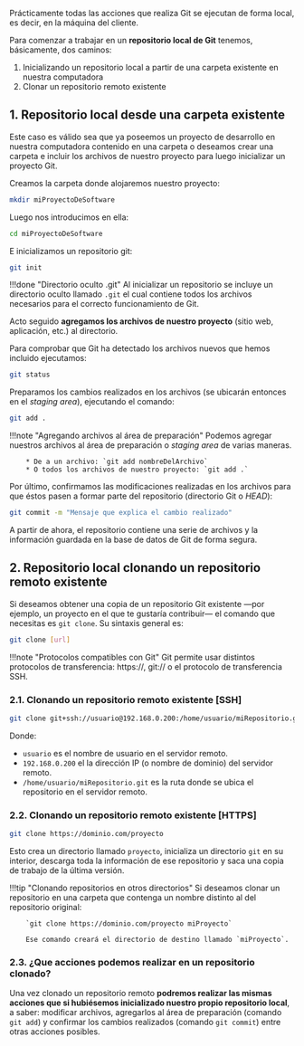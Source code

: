 Prácticamente todas las acciones que realiza Git se ejecutan de forma local, es decir, en la máquina del cliente. 

Para comenzar a trabajar en un **repositorio local de Git** tenemos, básicamente, dos caminos: 

1. Inicializando un repositorio local a partir de una carpeta existente en nuestra computadora
2. Clonar un repositorio remoto existente 


## 1. Repositorio local desde una carpeta existente
Este caso es válido sea que ya poseemos un proyecto de desarrollo en nuestra computadora contenido en una carpeta o deseamos crear una carpeta e incluir los archivos de nuestro proyecto para luego inicializar un proyecto Git. 

Creamos la carpeta donde alojaremos nuestro proyecto:
```bash
mkdir miProyectoDeSoftware
```
Luego nos introducimos en ella: 

```bash
cd miProyectoDeSoftware
```
E inicializamos un repositorio git:

```bash
git init
```

!!!done "Directorio oculto .git"
        Al inicializar un repositorio se incluye un directorio oculto llamado `.git` el cual contiene todos los archivos necesarios para el correcto funcionamiento de Git. 

Acto seguido **agregamos los archivos de nuestro proyecto** (sitio web, aplicación, etc.) al directorio.

Para comprobar que Git ha detectado los archivos nuevos que hemos incluido ejecutamos: 

```bash
git status
```

Preparamos los cambios realizados en los archivos (se ubicarán entonces en el _staging area_), ejecutando el comando:

```bash
git add .
```

!!!note "Agregando archivos al área de preparación"
		Podemos agregar nuestros archivos al área de preparación o _staging area_ de varias maneras.  

		* De a un archivo: `git add nombreDelArchivo`
		* O todos los archivos de nuestro proyecto: `git add .`


Por último, confirmamos las modificaciones realizadas en los archivos para que éstos pasen a formar parte del repositorio (directorio Git o _HEAD_):

```bash
git commit -m "Mensaje que explica el cambio realizado"
```

A partir de ahora, el repositorio contiene una serie de archivos y la información guardada en la base de datos de Git de forma segura. 

## 2. Repositorio local clonando un repositorio remoto existente
Si deseamos obtener una copia de un repositorio Git existente —por ejemplo, un proyecto en el que te gustaría contribuir— el comando que necesitas es `git clone`. Su sintaxis general es: 

```bash
git clone [url]
```

!!!note "Protocolos compatibles con Git"
		Git permite usar distintos protocolos de transferencia: https://, git:// o el protocolo de transferencia SSH.

### 2.1. Clonando un repositorio remoto existente [SSH]


```bash
git clone git+ssh://usuario@192.168.0.200:/home/usuario/miRepositorio.git
```
Donde:

* `usuario` es el nombre de usuario en el servidor remoto.
* `192.168.0.200` el la dirección IP (o nombre de dominio) del servidor remoto. 
* `/home/usuario/miRepositorio.git` es la ruta donde se ubica el repositorio en el servidor remoto.

### 2.2. Clonando un repositorio remoto existente [HTTPS]

```bash
git clone https://dominio.com/proyecto
```
Esto crea un directorio llamado `proyecto`, inicializa un directorio `git` en su interior, descarga toda la información de ese repositorio y saca una copia de trabajo de la última versión.



!!!tip "Clonando repositorios en otros directorios"
		Si deseamos clonar un repositorio en una carpeta que contenga un nombre distinto al del repositorio original: 

		`git clone https://dominio.com/proyecto miProyecto`

		Ese comando creará el directorio de destino llamado `miProyecto`.


### 2.3. ¿Que acciones podemos realizar en un repositorio clonado?
Una vez clonado un repositorio remoto **podremos realizar las mismas acciones que si hubiésemos inicializado nuestro propio repositorio local**, a saber: modificar archivos, agregarlos al área de preparación (comando `git add`) y confirmar los cambios realizados (comando `git commit`) entre otras acciones posibles. 



